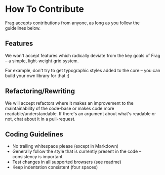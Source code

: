 
How To Contribute
=================

Frag accepts contributions from anyone, as long as you follow the guidelines below.


Features
--------

We won't accept features which radically deviate from the key goals of Frag – a simple, light-weight grid system.

For example, don't try to get typographic styles added to the core – you can build your own library for that :)


Refactoring/Rewriting
---------------------

We will accept refactors where it makes an improvement to the maintainability of the code-base or makes code more readable/understandable. If there's an argument about what's readable or not, chat about it in a pull-request.


Coding Guidelines
-----------------

* No trailing whitespace please (except in Markdown)
* Generally follow the style that is currently present in the code – consistency is important
* Test changes in all supported browsers (see readme)
* Keep indentation consistent (four spaces)

